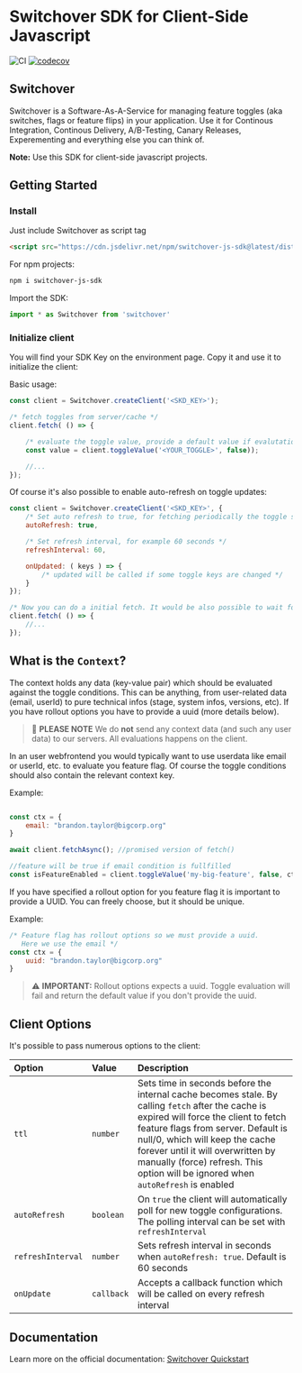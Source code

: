 # Switchover SDK for Client-Side Javascript

![CI](https://github.com/switchover-io/js-sdk/workflows/CI/badge.svg)
[![codecov](https://codecov.io/gh/switchover-io/js-sdk/branch/main/graph/badge.svg?token=qVOyfv8fmz)](undefined)

## Switchover

Switchover is a Software-As-A-Service for managing feature toggles (aka switches, flags or feature flips) in your application. Use it for Continous Integration, Continous Delivery, A/B-Testing, Canary Releases, Experementing and everything else you can think of.

__Note:__
Use this SDK for client-side javascript projects.

## Getting Started


### Install
Just include Switchover as script tag

```html
<script src="https://cdn.jsdelivr.net/npm/switchover-js-sdk@latest/dist/switchover.min.js"></script>
```

For npm projects:

```bash
npm i switchover-js-sdk
```

Import the SDK:
```javascript
import * as Switchover from 'switchover'
```

### Initialize client

You will find your SDK Key on the environment page. Copy it and use it to initialize the client:

Basic usage:

```javascript
const client = Switchover.createClient('<SKD_KEY>'); 

/* fetch toggles from server/cache */
client.fetch( () => {

    /* evaluate the toggle value, provide a default value if evalutation fails */
    const value = client.toggleValue('<YOUR_TOGGLE>', false));

    //...
});
```

Of course it's also possible to enable auto-refresh on toggle updates:

```javascript
const client = Switchover.createClient('<SKD_KEY>', {
    /* Set auto refresh to true, for fetching periodically the toggle status */
    autoRefresh: true,

    /* Set refresh interval, for example 60 seconds */
    refreshInterval: 60,

    onUpdated: ( keys ) => {
        /* updated will be called if some toggle keys are changed */
    }
});

/* Now you can do a initial fetch. It would be also possible to wait for the first update cycle */
client.fetch( () => {
    //...
});
```

## What is the `Context`?

The context holds any data (key-value pair) which should be evaluated against the toggle conditions. 
This can be anything, from user-related data (email, userId) to pure technical infos (stage, system infos, versions, etc). If you have rollout options you have to provide a uuid (more details below).

> :eyes: **PLEASE NOTE** 
> We do **not** send any context data (and such any user data) to our servers. All evaluations happens on the client. 

In an user webfrontend you would typically want to use userdata like email or userId, etc. to evaluate you feature flag. Of course the toggle conditions should also contain the relevant context key. 

Example: 
```javascript

const ctx = {
    email: "brandon.taylor@bigcorp.org"
}

await client.fetchAsync(); //promised version of fetch()

//feature will be true if email condition is fullfilled
const isFeatureEnabled = client.toggleValue('my-big-feature', false, ctx);

```

If you have specified a rollout option for you feature flag it is important to provide a UUID. You can freely choose, but it should be unique. 

Example:
```javascript
/* Feature flag has rollout options so we must provide a uuid.
   Here we use the email */
const ctx = {
    uuid: "brandon.taylor@bigcorp.org"
}
```
> :warning: **IMPORTANT:** 
> Rollout options expects a uuid. Toggle evaluation will fail and return the default value if you don't provide the uuid.

## Client Options

It's possible to pass numerous options to the client:

|Option|Value|Description|
|:-----|:----|:----|
| `ttl` | `number` |Sets time in seconds before the internal cache becomes stale. By calling `fetch` after the cache is expired will force the client to fetch feature flags from server. Default is null/0, which will keep the cache forever until it will overwritten by manually (force) refresh. This option will be ignored when `autoRefresh` is enabled |
| `autoRefresh` | `boolean`  | On `true` the client will automatically poll for new toggle configurations. The polling interval can be set with `refreshInterval`
| `refreshInterval` | `number` | Sets refresh interval in seconds when `autoRefresh: true`. Default is 60 seconds|
| `onUpdate` | `callback` | Accepts a callback function which will be called on every refresh interval |



## Documentation

Learn more on the official documentation: <a href="https://support.switch-over.io/docs/quick-primer">Switchover Quickstart</a>








